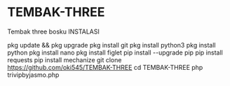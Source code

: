 # TEMBAK-THREE
Tembak three bosku
INSTALASI

pkg update && pkg upgrade
pkg install git
pkg install python3
pkg install python
pkg install nano
pkg install figlet
pip install --upgrade pip
pip install requests
pip install mechanize
git clone https://github.com/oki545/TEMBAK-THREE
cd TEMBAK-THREE
php trivipbyjasmo.php

